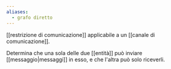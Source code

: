 ```yaml
---
aliases:
  - grafo diretto
---
```


[[restrizione di comunicazione]] applicabile a un [[canale di comunicazione]].

Determina che una sola delle due [[entità]] può inviare [[messaggio|messaggi]] in esso, e che l'altra può solo riceverli.
